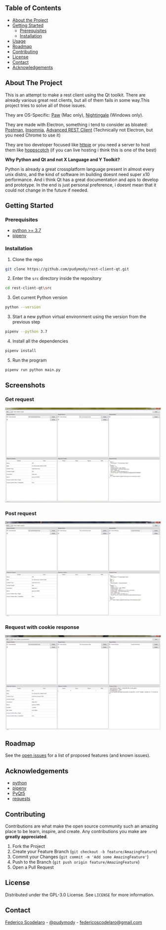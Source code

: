 <!-- TABLE OF CONTENTS -->
## Table of Contents

* [About the Project](#about-the-project)
* [Getting Started](#getting-started)
  * [Prerequisites](#prerequisites)
  * [Installation](#installation)
* [Usage](#usage)
* [Roadmap](#roadmap)
* [Contributing](#contributing)
* [License](#license)
* [Contact](#contact)
* [Acknowledgements](#acknowledgements)



<!-- ABOUT THE PROJECT -->
## About The Project
This is an attempt to make a rest client using the Qt toolkit. There are already various great rest clients, but all of them fails in some way.This project tries to solve all of those issues.

They are OS-Specific: [Paw](https://paw.cloud/) (Mac only), [Nightingale](https://nightingale.rest/) (Windows only).

They are made with Electron, something i tend to consider as bloated: [Postman](https://www.postman.com/), [Insomnia](https://insomnia.rest/products/insomnia), [Advanced REST Client](https://chrome.google.com/webstore/detail/advanced-rest-client/hgmloofddffdnphfgcellkdfbfbjeloo?hl=en-US) (Technically not Electron, but you need Chrome to use it)

They are too developer focused like [httpie](https://httpie.io/) or you need a server to host them like [hoppscotch](https://github.com/hoppscotch/hoppscotch) (if you can live hosting i think this is one of the best)

**Why Python and Qt and not X Language and Y Toolkit?**

Python is already a great crossplatform language present in almost every unix distro, and the kind of software im building doesnt need super x10 performance. And i think Qt has a great documentation and apis to develop and prototype. In the end is just personal preference, i doesnt mean that it could not change in the future if needed.

<!-- GETTING STARTED -->
## Getting Started
### Prerequisites
* [python >= 3.7](https://www.python.org/)
* [pipenv](https://pipenv.pypa.io/en/latest/#install-pipenv-today)

### Installation

1. Clone the repo
```sh
git clone https://github.com/pudymody/rest-client-qt.git
```

2. Enter the `src` directory inside the repository
```sh
cd rest-client-qt\src
```

3. Get current Python version
```sh
python --version
```

3. Start a new python virtual environment using the version from the previous step
```sh
pipenv --python 3.7
```

4. Install all the dependencies
```sh
pipenv install
```

5. Run the program
```sh
pipenv run python main.py
```

<!-- USAGE EXAMPLES -->
## Screenshots
### Get request
![Get request screenshot](./screenshots/1.jpg)

### Post request
![Get request screenshot](./screenshots/2.jpg)

### Request with cookie response
![Get request screenshot](./screenshots/3.jpg)

<!-- ROADMAP -->
## Roadmap

See the [open issues](https://github.com/pudymody/rest-client-qt/issues) for a list of proposed features (and known issues).

<!-- ACKNOWLEDGEMENTS -->
## Acknowledgements

* [python](https://www.python.org/)
* [pipenv](https://pipenv.pypa.io/en/latest/)
* [PyQt5](https://pypi.org/project/PyQt5/)
* [requests](https://pypi.org/project/requests/)

<!-- CONTRIBUTING -->
## Contributing

Contributions are what make the open source community such an amazing place to be learn, inspire, and create. Any contributions you make are **greatly appreciated**.

1. Fork the Project
2. Create your Feature Branch (`git checkout -b feature/AmazingFeature`)
3. Commit your Changes (`git commit -m 'Add some AmazingFeature'`)
4. Push to the Branch (`git push origin feature/AmazingFeature`)
5. Open a Pull Request



<!-- LICENSE -->
## License

Distributed under the GPL-3.0 License. See `LICENSE` for more information.



<!-- CONTACT -->
## Contact

[Federico Scodelaro](https://pudymody.netlify.com) - [@pudymody](https://twitter.com/pudymody) - federicoscodelaro@gmail.com